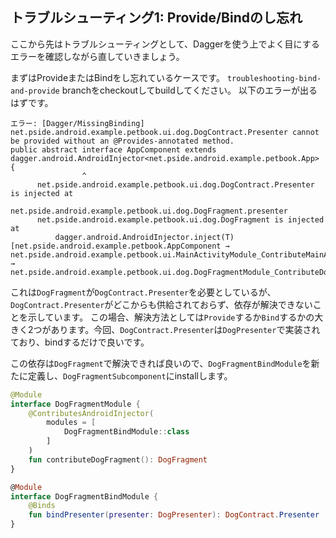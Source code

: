 ## トラブルシューティング1: Provide/Bindのし忘れ

ここから先はトラブルシューティングとして、Daggerを使う上でよく目にするエラーを確認しながら直していきましょう。

まずはProvideまたはBindをし忘れているケースです。
`troubleshooting-bind-and-provide` branchをcheckoutしてbuildしてください。
以下のエラーが出るはずです。

```
エラー: [Dagger/MissingBinding] net.pside.android.example.petbook.ui.dog.DogContract.Presenter cannot be provided without an @Provides-annotated method.
public abstract interface AppComponent extends dagger.android.AndroidInjector<net.pside.android.example.petbook.App> {
                ^
      net.pside.android.example.petbook.ui.dog.DogContract.Presenter is injected at
          net.pside.android.example.petbook.ui.dog.DogFragment.presenter
      net.pside.android.example.petbook.ui.dog.DogFragment is injected at
          dagger.android.AndroidInjector.inject(T) [net.pside.android.example.petbook.AppComponent → net.pside.android.example.petbook.ui.MainActivityModule_ContributeMainActivity.MainActivitySubcomponent → net.pside.android.example.petbook.ui.dog.DogFragmentModule_ContributeDogFragment.DogFragmentSubcomponent]
```

これは`DogFragment`が`DogContract.Presenter`を必要としているが、`DogContract.Presenter`がどこからも供給されておらず、依存が解決できないことを示しています。
この場合、解決方法としては`Provide`するか`Bind`するかの大きく2つがあります。今回、`DogContract.Presenter`は`DogPresenter`で実装されており、bindするだけで良いです。

この依存は`DogFragment`で解決できれば良いので、`DogFragmentBindModule`を新たに定義し、`DogFragmentSubcomponent`にinstallします。

```kt
@Module
interface DogFragmentModule {
    @ContributesAndroidInjector(
        modules = [
            DogFragmentBindModule::class
        ]
    )
    fun contributeDogFragment(): DogFragment
}

@Module
interface DogFragmentBindModule {
    @Binds
    fun bindPresenter(presenter: DogPresenter): DogContract.Presenter
}
```
